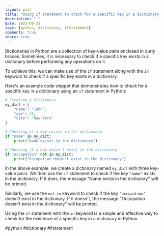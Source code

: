 ```yaml
---
layout: post
title: "Using if statement to check for a specific key in a dictionary in Python"
description: " "
date: 2023-09-21
tags: [python, dictionary, ifstatement]
comments: true
share: true
---
```


Dictionaries in Python are a collection of key-value pairs enclosed in curly braces. Sometimes, it is necessary to check if a specific key exists in a dictionary before performing any operations on it. 

To achieve this, we can make use of the `if` statement along with the `in` keyword to check if a specific key exists in a dictionary. 

Here's an example code snippet that demonstrates how to check for a specific key in a dictionary using an `if` statement in Python:

```python
# Creating a dictionary
my_dict = {
    "name": "John",
    "age": 25,
    "city": "New York"
}

# Checking if a key exists in the dictionary
if "name" in my_dict:
    print("Name exists in the dictionary")

# Checking if a key doesn't exist in the dictionary
if "occupation" not in my_dict:
    print("Occupation doesn't exist in the dictionary")
```

In the above example, we create a dictionary named `my_dict` with three key-value pairs. We then use the `if` statement to check if the key `"name"` exists in the dictionary. If it does, the message "Name exists in the dictionary" will be printed.

Similarly, we use the `not in` keyword to check if the key `"occupation"` doesn't exist in the dictionary. If it doesn't, the message "Occupation doesn't exist in the dictionary" will be printed.

Using the `if` statement with the `in` keyword is a simple and effective way to check for the existence of a specific key in a dictionary in Python.

#python #dictionary #ifstatement